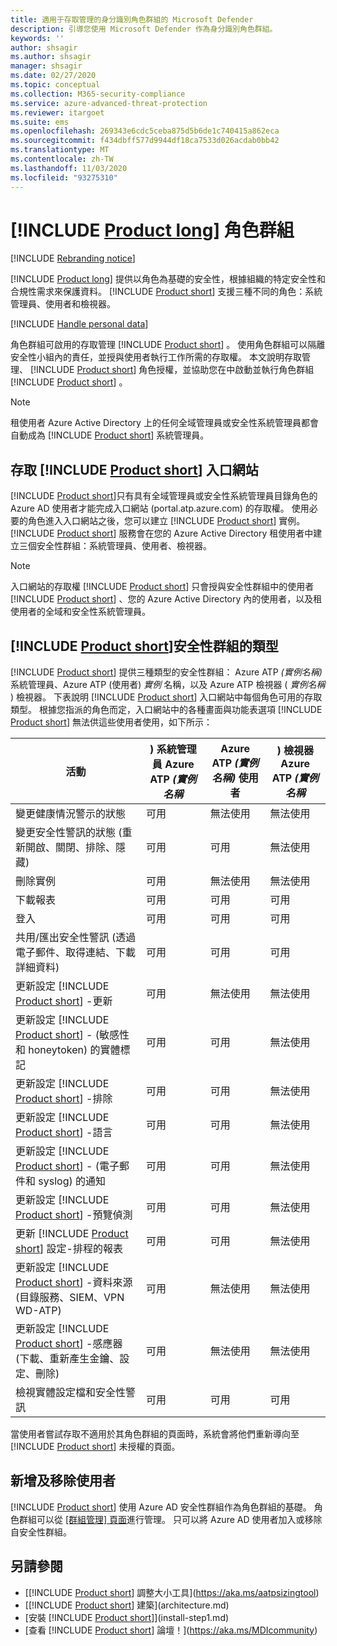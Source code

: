 ```yaml
---
title: 適用于存取管理的身分識別角色群組的 Microsoft Defender
description: 引導您使用 Microsoft Defender 作為身分識別角色群組。
keywords: ''
author: shsagir
ms.author: shsagir
manager: shsagir
ms.date: 02/27/2020
ms.topic: conceptual
ms.collection: M365-security-compliance
ms.service: azure-advanced-threat-protection
ms.reviewer: itargoet
ms.suite: ems
ms.openlocfilehash: 269343e6cdc5ceba875d5b6de1c740415a862eca
ms.sourcegitcommit: f434dbff577d9944df18ca7533d026acdab0bb42
ms.translationtype: MT
ms.contentlocale: zh-TW
ms.lasthandoff: 11/03/2020
ms.locfileid: "93275310"
---
```

# <a name="product-long-role-groups"></a>[!INCLUDE [Product long](includes/product-long.md)] 角色群組

[!INCLUDE [Rebranding notice](includes/rebranding.md)]

[!INCLUDE [Product long](includes/product-long.md)] 提供以角色為基礎的安全性，根據組織的特定安全性和合規性需求來保護資料。 [!INCLUDE [Product short](includes/product-short.md)] 支援三種不同的角色：系統管理員、使用者和檢視器。

[!INCLUDE [Handle personal data](../includes/gdpr-intro-sentence.md)]

角色群組可啟用的存取管理 [!INCLUDE [Product short](includes/product-short.md)] 。 使用角色群組可以隔離安全性小組內的責任，並授與使用者執行工作所需的存取權。 本文說明存取管理、 [!INCLUDE [Product short](includes/product-short.md)] 角色授權，並協助您在中啟動並執行角色群組 [!INCLUDE [Product short](includes/product-short.md)] 。

> [!NOTE]
> 租使用者 Azure Active Directory 上的任何全域管理員或安全性系統管理員都會自動成為 [!INCLUDE [Product short](includes/product-short.md)] 系統管理員。

## <a name="accessing-the-product-short-portal"></a>存取 [!INCLUDE [Product short](includes/product-short.md)] 入口網站

[!INCLUDE [Product short](includes/product-short.md)]只有具有全域管理員或安全性系統管理員目錄角色的 Azure AD 使用者才能完成入口網站 (portal.atp.azure.com) 的存取權。 使用必要的角色進入入口網站之後，您可以建立 [!INCLUDE [Product short](includes/product-short.md)] 實例。 [!INCLUDE [Product short](includes/product-short.md)] 服務會在您的 Azure Active Directory 租使用者中建立三個安全性群組：系統管理員、使用者、檢視器。

> [!NOTE]
> 入口網站的存取權 [!INCLUDE [Product short](includes/product-short.md)] 只會授與安全性群組中的使用者 [!INCLUDE [Product short](includes/product-short.md)] 、您的 Azure Active Directory 內的使用者，以及租使用者的全域和安全性系統管理員。

## <a name="types-of-product-short-security-groups"></a>[!INCLUDE [Product short](includes/product-short.md)]安全性群組的類型

[!INCLUDE [Product short](includes/product-short.md)] 提供三種類型的安全性群組： Azure ATP *(實例名稱)* 系統管理員、Azure ATP (使用者) *實例* 名稱，以及 Azure ATP 檢視器 ( *實例名稱* ) 檢視器。 下表說明 [!INCLUDE [Product short](includes/product-short.md)] 入口網站中每個角色可用的存取類型。 根據您指派的角色而定，入口網站中的各種畫面與功能表選項 [!INCLUDE [Product short](includes/product-short.md)] 無法供這些使用者使用，如下所示：

|活動 |) 系統管理員 Azure ATP *(實例名稱*|Azure ATP *(實例名稱)* 使用者|) 檢視器 Azure ATP *(實例名稱*|
|----|----|----|----|
|變更健康情況警示的狀態|可用|無法使用|無法使用|
|變更安全性警訊的狀態 (重新開啟、關閉、排除、隱藏)|可用|可用|無法使用|
|刪除實例|可用|無法使用|無法使用|
|下載報表|可用|可用|可用|
|登入|可用|可用|可用|
|共用/匯出安全性警訊 (透過電子郵件、取得連結、下載詳細資料)|可用|可用|可用|
|更新設定 [!INCLUDE [Product short](includes/product-short.md)] -更新|可用|無法使用|無法使用|
|更新設定 [!INCLUDE [Product short](includes/product-short.md)] - (敏感性和 honeytoken) 的實體標記|可用|可用|無法使用|
|更新設定 [!INCLUDE [Product short](includes/product-short.md)] -排除|可用|可用|無法使用|
|更新設定 [!INCLUDE [Product short](includes/product-short.md)] -語言|可用|可用|無法使用|
|更新設定 [!INCLUDE [Product short](includes/product-short.md)] - (電子郵件和 syslog) 的通知|可用|可用|無法使用|
|更新設定 [!INCLUDE [Product short](includes/product-short.md)] -預覽偵測|可用|可用|無法使用|
|更新 [!INCLUDE [Product short](includes/product-short.md)] 設定-排程的報表|可用|可用|無法使用|
|更新設定 [!INCLUDE [Product short](includes/product-short.md)] -資料來源 (目錄服務、SIEM、VPN WD-ATP) |可用|無法使用|無法使用|
|更新設定 [!INCLUDE [Product short](includes/product-short.md)] -感應器 (下載、重新產生金鑰、設定、刪除) |可用|無法使用|無法使用|
|檢視實體設定檔和安全性警訊|可用|可用|可用|

當使用者嘗試存取不適用於其角色群組的頁面時，系統會將他們重新導向至 [!INCLUDE [Product short](includes/product-short.md)] 未授權的頁面。

## <a name="add-and-remove-users"></a>新增及移除使用者

[!INCLUDE [Product short](includes/product-short.md)] 使用 Azure AD 安全性群組作為角色群組的基礎。 角色群組可以從 [ [群組管理] 頁面](https://aad.portal.azure.com/#blade/Microsoft_AAD_IAM/GroupsManagementMenuBlade/All%20groups)進行管理。 只可以將 Azure AD 使用者加入或移除自安全性群組。

## <a name="see-also"></a>另請參閱

- [[!INCLUDE [Product short](includes/product-short.md)] 調整大小工具](https://aka.ms/aatpsizingtool)
- [[!INCLUDE [Product short](includes/product-short.md)] 建築](architecture.md)
- [安裝 [!INCLUDE [Product short](includes/product-short.md)]](install-step1.md)
- [查看 [!INCLUDE [Product short](includes/product-short.md)] 論壇！](https://aka.ms/MDIcommunity)
